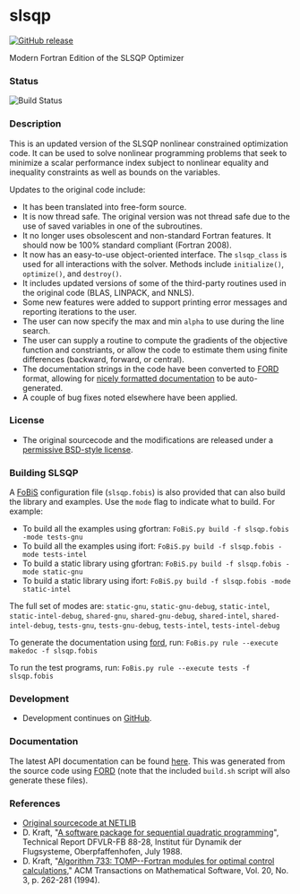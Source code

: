 # slsqp

[![GitHub release](https://img.shields.io/github/release/jacobwilliams/slsqp.svg?style=plastic)](https://github.com/jacobwilliams/slsqp/releases/latest)

Modern Fortran Edition of the SLSQP Optimizer

### Status

![Build Status](https://github.com/jacobwilliams/slsqp/actions/workflows/CI.yml/badge.svg)

### Description

This is an updated version of the SLSQP nonlinear constrained optimization code. It can be used to solve nonlinear programming problems that seek to minimize a scalar performance index subject to nonlinear equality and inequality constraints as well as bounds on the variables.

Updates to the original code include:

* It has been translated into free-form source.
* It is now thread safe. The original version was not thread safe due to the use of saved variables in one of the subroutines.
* It no longer uses obsolescent and non-standard Fortran features. It should now be 100% standard compliant (Fortran 2008).
* It now has an easy-to-use object-oriented interface. The `slsqp_class` is used for all interactions with the solver. Methods include `initialize()`, `optimize()`, and `destroy()`.
* It includes updated versions of some of the third-party routines used in the original code (BLAS, LINPACK, and NNLS).
* Some new features were added to support printing error  messages and reporting iterations to the user.
* The user can now specify the max and min `alpha` to use during the line search.
* The user can supply a routine to compute the gradients of the objective function and constriants, or allow the code to estimate them using finite differences (backward, forward, or central).
* The documentation strings in the code have been converted to [FORD](https://github.com/cmacmackin/ford) format, allowing for [nicely formatted documentation](http://jacobwilliams.github.io/slsqp/) to be auto-generated.
* A couple of bug fixes noted elsewhere have been applied.

### License

  * The original sourcecode and the modifications are released under a [permissive BSD-style license](https://github.com/jacobwilliams/slsqp/blob/master/LICENSE).

### Building SLSQP

A [FoBiS](https://github.com/szaghi/FoBiS) configuration file (`slsqp.fobis`) is also provided that can also build the library and examples. Use the `mode` flag to indicate what to build. For example:

  * To build all the examples using gfortran: `FoBiS.py build -f slsqp.fobis -mode tests-gnu`
  * To build all the examples using ifort: `FoBiS.py build -f slsqp.fobis -mode tests-intel`
  * To build a static library using gfortran: `FoBiS.py build -f slsqp.fobis -mode static-gnu`
  * To build a static library using ifort: `FoBiS.py build -f slsqp.fobis -mode static-intel`

  The full set of modes are: `static-gnu`, `static-gnu-debug`, `static-intel`, `static-intel-debug`, `shared-gnu`, `shared-gnu-debug`, `shared-intel`, `shared-intel-debug`, `tests-gnu`, `tests-gnu-debug`, `tests-intel`, `tests-intel-debug`

  To generate the documentation using [ford](https://github.com/cmacmackin/ford), run: ```FoBis.py rule --execute makedoc -f slsqp.fobis```

  To run the test programs, run: ```FoBis.py rule --execute tests -f slsqp.fobis```

### Development

  * Development continues on [GitHub](https://github.com/jacobwilliams/slsqp).

### Documentation

  The latest API documentation can be found [here](http://jacobwilliams.github.io/slsqp/). This was generated from the source code using [FORD](https://github.com/cmacmackin/ford) (note that the included `build.sh` script will also generate these files).

### References

* [Original sourcecode at NETLIB](http://www.netlib.org/toms/733)
* D. Kraft, "[A software package for sequential quadratic programming](http://degenerateconic.com/wp-content/uploads/2018/03/DFVLR_FB_88_28.pdf)",
  Technical Report DFVLR-FB 88-28, Institut für Dynamik der Flugsysteme,
  Oberpfaffenhofen, July 1988.
* D. Kraft, "[Algorithm 733: TOMP--Fortran modules for optimal control calculations](http://dl.acm.org/citation.cfm?id=192124),"
  ACM Transactions on Mathematical Software, Vol. 20, No. 3, p. 262-281 (1994).

